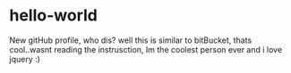 # hello-world
New gitHub profile, who dis?
well this is similar to bitBucket, thats cool..wasnt reading the instrusction, Im the coolest person ever and i love jquery :) 
